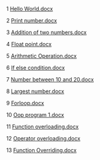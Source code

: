 1 [Hello World.docx](https://github.com/user-attachments/files/17110155/Hello.World.docx)

2 [Print number.docx](https://github.com/user-attachments/files/17110152/Print.number.docx)

3 [Addition of two numbers.docx](https://github.com/user-attachments/files/17110217/Addition.of.two.numbers.docx)

4 [Float point.docx](https://github.com/user-attachments/files/17111652/Float.point.docx)

5 [Arithmetic Operation.docx](https://github.com/user-attachments/files/17111908/Arithmetic.Operation.docx)

6 [If else condition.docx](https://github.com/user-attachments/files/17112040/If.else.condition.docx)

7 [Number between 10 and 20.docx](https://github.com/user-attachments/files/17114931/Number.between.10.and.20.docx)

8 [Largest number.docx](https://github.com/user-attachments/files/17115010/Largest.number.docx)

9 [Forloop.docx](https://github.com/user-attachments/files/17115124/Forloop.docx)

10 [Oop program 1.docx](https://github.com/user-attachments/files/17115311/Oop.program.1.docx)

11 [Function overloading.docx](https://github.com/user-attachments/files/17115410/Function.overloading.docx)

12 [Operator overloading.docx](https://github.com/user-attachments/files/17115456/Operator.overloading.docx)

13 [Function Overriding.docx](https://github.com/user-attachments/files/17115506/Function.Overriding.docx)
